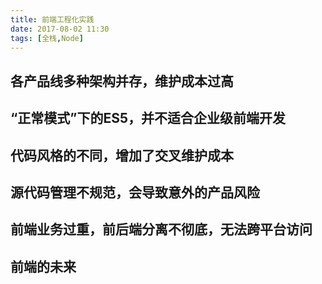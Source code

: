 ```yaml
---
title: 前端工程化实践
date: 2017-08-02 11:30
tags: [全栈,Node]
---
```


## 各产品线多种架构并存，维护成本过高
## “正常模式”下的ES5，并不适合企业级前端开发
## 代码风格的不同，增加了交叉维护成本
## 源代码管理不规范，会导致意外的产品风险
## 前端业务过重，前后端分离不彻底，无法跨平台访问
## 前端的未来
